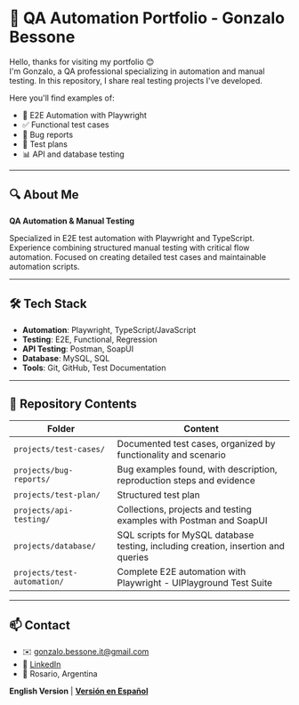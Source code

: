 # 📌 QA Automation Portfolio - Gonzalo Bessone

Hello, thanks for visiting my portfolio 😊  
I'm Gonzalo, a QA professional specializing in automation and manual testing.
In this repository, I share real testing projects I've developed.

Here you'll find examples of:
- 🔧 E2E Automation with Playwright
- ✅ Functional test cases  
- 🐞 Bug reports
- 📝 Test plans
- 📊 API and database testing

---

## 🔍 About Me

**QA Automation & Manual Testing**

Specialized in E2E test automation with Playwright and TypeScript.
Experience combining structured manual testing with critical flow automation.
Focused on creating detailed test cases and maintainable automation scripts.

---

## 🛠️ Tech Stack

- **Automation**: Playwright, TypeScript/JavaScript
- **Testing**: E2E, Functional, Regression
- **API Testing**: Postman, SoapUI  
- **Database**: MySQL, SQL
- **Tools**: Git, GitHub, Test Documentation
  
---

## 📁 Repository Contents

| Folder         | Content                                                                                   |
|----------------|-------------------------------------------------------------------------------------------|
| `projects/test-cases/`          | Documented test cases, organized by functionality and scenario                     |
| `projects/bug-reports/`         | Bug examples found, with description, reproduction steps and evidence          |
| `projects/test-plan/`           | Structured test plan               |
| `projects/api-testing/`         | Collections, projects and testing examples with Postman and SoapUI                            |
| `projects/database/`            | SQL scripts for MySQL database testing, including creation, insertion and queries|
| `projects/test-automation/`            | Complete E2E automation with Playwright - UIPlayground Test Suite|

---

## 📫 Contact

- ✉️ gonzalo.bessone.it@gmail.com  
- 💼 [LinkedIn](https://www.linkedin.com/in/gonzalobessone/)  
- 📍 Rosario, Argentina

**English Version** | **[Versión en Español](README.md)**
